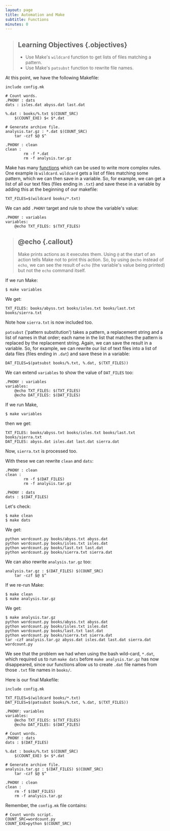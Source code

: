 ```yaml
---
layout: page
title: Automation and Make
subtitle: Functions
minutes: 0
---
```


> ## Learning Objectives {.objectives}
>
> * Use Make's `wildcard` function to get lists of files matching a
>   pattern. 
> * Use Make's `patsubst` function to rewrite file names.

At this point, we have the following Makefile:

~~~ {.make}
include config.mk

# Count words.
.PHONY : dats
dats : isles.dat abyss.dat last.dat

%.dat : books/%.txt $(COUNT_SRC)
	$(COUNT_EXE) $< $*.dat

# Generate archive file.
analysis.tar.gz : *.dat $(COUNT_SRC)
	tar -czf $@ $^

.PHONY : clean
clean :
        rm -f *.dat
        rm -f analysis.tar.gz
~~~

Make has many [functions](reference.html#function) which can be used to
write more complex rules. One example is `wildcard`. `wildcard` gets a
list of files matching some pattern, which we can then save in a
variable. So, for example, we can get a list of all our text files
(files ending in `.txt`) and save these in a variable by adding this at
the beginning of our makefile:

~~~ {.make}
TXT_FILES=$(wildcard books/*.txt)
~~~

We can add `.PHONY` target and rule to show the variable's value:

~~~ {.make}
.PHONY : variables
variables:
	@echo TXT_FILES: $(TXT_FILES)
~~~

> ## @echo {.callout}
>
> Make prints actions as it executes them. Using `@` at the start of
> an action tells Make not to print this action. So, by using `@echo`
> instead of `echo`, we can see the result of `echo` (the variable's
> value being printed) but not the `echo` command itself.

If we run Make:

~~~ {.bash}
$ make variables
~~~

We get:

~~~ {.output}
TXT_FILES: books/abyss.txt books/isles.txt books/last.txt books/sierra.txt
~~~

Note how `sierra.txt` is now included too.

`patsubst` ('pattern substitution') takes a pattern, a replacement string and a
list of names in that order; each name in the list that matches the pattern is 
replaced by the replacement string. Again, we can save the result in a
variable. So, for example, we can rewrite our list of text files into
a list of data files (files ending in `.dat`) and save these in a
variable:

~~~ {.make}
DAT_FILES=$(patsubst books/%.txt, %.dat, $(TXT_FILES))
~~~

We can extend `variables` to show the value of `DAT_FILES` too:

~~~ {.make}
.PHONY : variables
variables:
	@echo TXT_FILES: $(TXT_FILES)
	@echo DAT_FILES: $(DAT_FILES)
~~~

If we run Make,

~~~ {.bash}
$ make variables
~~~

then we get:

~~~ {.output}
TXT_FILES: books/abyss.txt books/isles.txt books/last.txt books/sierra.txt
DAT_FILES: abyss.dat isles.dat last.dat sierra.dat
~~~

Now, `sierra.txt` is processed too.

With these we can rewrite `clean` and `dats`:

~~~ {.make}
.PHONY : clean
clean :
        rm -f $(DAT_FILES)
        rm -f analysis.tar.gz

.PHONY : dats
dats : $(DAT_FILES)
~~~

Let's check:

~~~ {.bash}
$ make clean
$ make dats
~~~

We get:

~~~ {.output}
python wordcount.py books/abyss.txt abyss.dat
python wordcount.py books/isles.txt isles.dat
python wordcount.py books/last.txt last.dat
python wordcount.py books/sierra.txt sierra.dat
~~~

We can also rewrite `analysis.tar.gz` too:

~~~ {.make}
analysis.tar.gz : $(DAT_FILES) $(COUNT_SRC)
	tar -czf $@ $^
~~~

If we re-run Make:

~~~ {.bash}
$ make clean
$ make analysis.tar.gz
~~~

We get:

~~~ {.output}
$ make analysis.tar.gz
python wordcount.py books/abyss.txt abyss.dat
python wordcount.py books/isles.txt isles.dat
python wordcount.py books/last.txt last.dat
python wordcount.py books/sierra.txt sierra.dat
tar -czf analysis.tar.gz abyss.dat isles.dat last.dat sierra.dat wordcount.py
~~~

We see that the problem we had when using the bash wild-card, `*.dat`,
which required us to run `make dats` before `make analysis.tar.gz` has
now disappeared, since our functions allow us to create `.dat` file
names from those `.txt` file names in `books/`.

Here is our final Makefile:

~~~ {.make}
include config.mk

TXT_FILES=$(wildcard books/*.txt)
DAT_FILES=$(patsubst books/%.txt, %.dat, $(TXT_FILES))

.PHONY: variables
variables:
	@echo TXT_FILES: $(TXT_FILES)
	@echo DAT_FILES: $(DAT_FILES)

# Count words.
.PHONY : dats
dats : $(DAT_FILES)

%.dat : books/%.txt $(COUNT_SRC)
	$(COUNT_EXE) $< $*.dat

# Generate archive file.
analysis.tar.gz : $(DAT_FILES) $(COUNT_SRC)
	tar -czf $@ $^

.PHONY : clean
clean :
	rm -f $(DAT_FILES)
	rm -f analysis.tar.gz
~~~

Remember, the `config.mk` file contains:

~~~ {.make}
# Count words script.
COUNT_SRC=wordcount.py
COUNT_EXE=python $(COUNT_SRC)
~~~
